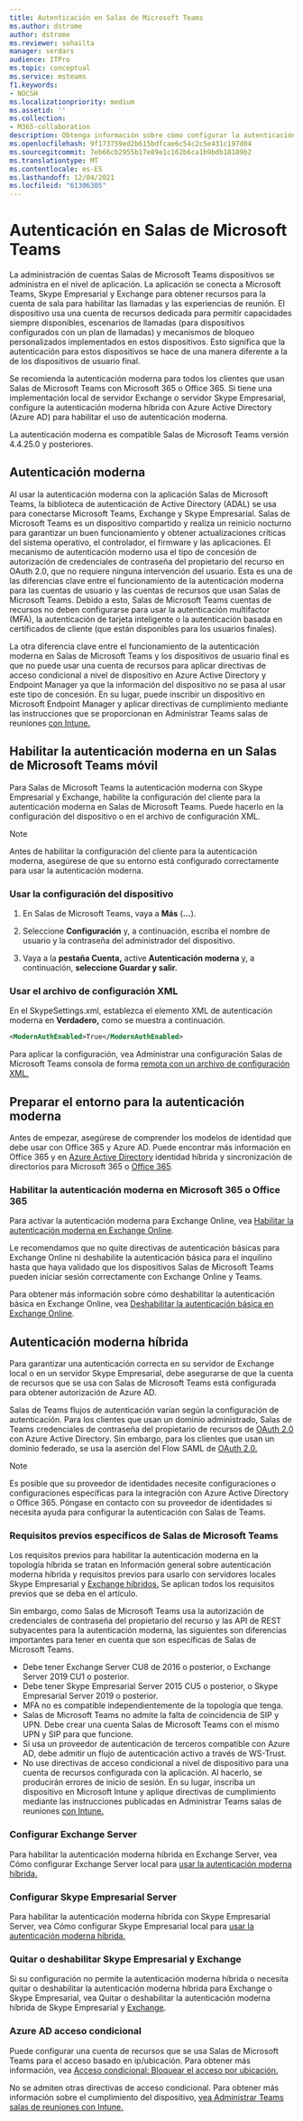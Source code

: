 ```yaml
---
title: Autenticación en Salas de Microsoft Teams
ms.author: dstrome
author: dstrome
ms.reviewer: sohailta
manager: serdars
audience: ITPro
ms.topic: conceptual
ms.service: msteams
f1.keywords:
- NOCSH
ms.localizationpriority: medium
ms.assetid: ''
ms.collection:
- M365-collaboration
description: Obtenga información sobre cómo configurar la autenticación moderna para Salas de Microsoft Teams
ms.openlocfilehash: 9f173759ed2b615bdfcae6c54c2c5e431c197d04
ms.sourcegitcommit: 7eb66cb2955b17e89e1c162b6ca1b9bdb18189b2
ms.translationtype: MT
ms.contentlocale: es-ES
ms.lasthandoff: 12/04/2021
ms.locfileid: "61306305"
---
```

# <a name="authentication-in-microsoft-teams-rooms"></a>Autenticación en Salas de Microsoft Teams

La administración de cuentas Salas de Microsoft Teams dispositivos se administra en el nivel de aplicación. La aplicación se conecta a Microsoft Teams, Skype Empresarial y Exchange para obtener recursos para la cuenta de sala para habilitar las llamadas y las experiencias de reunión. El dispositivo usa una cuenta de recursos dedicada para permitir capacidades siempre disponibles, escenarios de llamadas (para dispositivos configurados con un plan de llamadas) y mecanismos de bloqueo personalizados implementados en estos dispositivos. Esto significa que la autenticación para estos dispositivos se hace de una manera diferente a la de los dispositivos de usuario final.  

Se recomienda la autenticación moderna para todos los clientes que usan Salas de Microsoft Teams con Microsoft 365 o Office 365. Si tiene una implementación local de servidor Exchange o servidor [](/office365/enterprise/hybrid-modern-auth-overview) Skype Empresarial, configure la autenticación moderna híbrida con Azure Active Directory (Azure AD) para habilitar el uso de autenticación moderna.

La autenticación moderna es compatible Salas de Microsoft Teams versión 4.4.25.0 y posteriores.

## <a name="modern-authentication"></a>Autenticación moderna

Al usar la autenticación moderna con la aplicación Salas de Microsoft Teams, la biblioteca de autenticación de Active Directory (ADAL) se usa para conectarse Microsoft Teams, Exchange y Skype Empresarial. Salas de Microsoft Teams es un dispositivo compartido y realiza un reinicio nocturno para garantizar un buen funcionamiento y obtener actualizaciones críticas del sistema operativo, el controlador, el firmware y las aplicaciones. El mecanismo de [](/azure/active-directory/develop/v2-oauth-ropc) autenticación moderno usa el tipo de concesión de autorización de credenciales de contraseña del propietario del recurso en OAuth 2.0, que no requiere ninguna intervención del usuario. Esta es una de las diferencias clave entre el funcionamiento de la autenticación moderna para las cuentas de usuario y las cuentas de recursos que usan Salas de Microsoft Teams. Debido a esto, Salas de Microsoft Teams cuentas de recursos no deben configurarse para usar la autenticación multifactor (MFA), la autenticación de tarjeta inteligente o la autenticación basada en certificados de cliente (que están disponibles para los usuarios finales).

La otra diferencia clave entre el funcionamiento de la autenticación moderna en Salas de Microsoft Teams y los dispositivos de usuario final es que no puede usar una cuenta de recursos para aplicar directivas de acceso condicional a nivel de dispositivo en Azure Active Directory y Endpoint Manager ya que la información del dispositivo no se pasa al usar este tipo de concesión. En su lugar, puede inscribir un dispositivo en Microsoft Endpoint Manager y aplicar directivas de cumplimiento mediante las instrucciones que se proporcionan en Administrar Teams salas de reuniones [con Intune.](https://techcommunity.microsoft.com/t5/intune-customer-success/managing-teams-meeting-rooms-with-intune/ba-p/1069230)

## <a name="enable-modern-authentication-on-a-microsoft-teams-rooms-device"></a>Habilitar la autenticación moderna en un Salas de Microsoft Teams móvil

Para Salas de Microsoft Teams la autenticación moderna con Skype Empresarial y Exchange, habilite la configuración del cliente para la autenticación moderna en Salas de Microsoft Teams. Puede hacerlo en la configuración del dispositivo o en el archivo de configuración XML.

> [!NOTE]
> Antes de habilitar la configuración del cliente para la autenticación moderna, asegúrese de que su entorno está configurado correctamente para usar la autenticación moderna.

### <a name="using-device-settings"></a>Usar la configuración del dispositivo

1. En Salas de Microsoft Teams, vaya a **Más** (**...**).
    
2. Seleccione **Configuración** y, a continuación, escriba el nombre de usuario y la contraseña del administrador del dispositivo.
3. Vaya a la **pestaña Cuenta,** active **Autenticación moderna** y, a continuación, **seleccione Guardar y salir.**

### <a name="using-the-xml-config-file"></a>Usar el archivo de configuración XML

En el SkypeSettings.xml, establezca el elemento XML de autenticación moderna en **Verdadero,** como se muestra a continuación.

```XML
<ModernAuthEnabled>True</ModernAuthEnabled>
```

Para aplicar la configuración, vea Administrar una configuración Salas de Microsoft Teams consola de forma [remota con un archivo de configuración XML.](xml-config-file.md)

## <a name="prepare-your-environment-for-modern-authentication"></a>Preparar el entorno para la autenticación moderna

Antes de empezar, asegúrese de comprender los modelos de identidad que debe usar con Office 365 y Azure AD. Puede encontrar más información en Office 365 y en [Azure Active Directory](/Office365/Enterprise/about-office-365-identity) identidad híbrida y sincronización de directorios para Microsoft 365 o [Office 365](/Office365/Enterprise/plan-for-directory-synchronization).

### <a name="enable-modern-authentication-in-microsoft-365-or-office-365"></a>Habilitar la autenticación moderna en Microsoft 365 o Office 365

Para activar la autenticación moderna para Exchange Online, vea [Habilitar la autenticación moderna en Exchange Online](/exchange/clients-and-mobile-in-exchange-online/enable-or-disable-modern-authentication-in-exchange-online).

Le recomendamos que no quite directivas de autenticación básicas para Exchange Online ni deshabilite la autenticación básica para el inquilino hasta que haya validado que los dispositivos Salas de Microsoft Teams pueden iniciar sesión correctamente con Exchange Online y Teams.

Para obtener más información sobre cómo deshabilitar la autenticación básica en Exchange Online, vea [Deshabilitar la autenticación básica en Exchange Online](/exchange/clients-and-mobile-in-exchange-online/disable-basic-authentication-in-exchange-online).

## <a name="hybrid-modern-authentication"></a>Autenticación moderna híbrida

Para garantizar una autenticación correcta en su servidor de Exchange local o en un servidor Skype Empresarial, debe asegurarse de que la cuenta de recursos que se usa con Salas de Microsoft Teams está configurada para obtener autorización de Azure AD.

Salas de Teams flujos de autenticación varían según la configuración de autenticación. Para los clientes que usan un dominio administrado, Salas de Teams credenciales de contraseña del propietario de recursos de [OAuth 2.0](/azure/active-directory/develop/v2-oauth-ropc) con Azure Active Directory. Sin embargo, para los clientes que usan un dominio federado, se usa la aserción del Flow SAML de [OAuth 2.0.](/azure/active-directory/develop/v2-saml-bearer-assertion)

> [!NOTE]
> Es posible que su proveedor de identidades necesite configuraciones o configuraciones específicas para la integración con Azure Active Directory o Office 365. Póngase en contacto con su proveedor de identidades si necesita ayuda para configurar la autenticación con Salas de Teams.


### <a name="prerequisites-specific-to-microsoft-teams-rooms"></a>Requisitos previos específicos de Salas de Microsoft Teams

Los requisitos previos para habilitar la autenticación moderna en la topología híbrida se tratan en Información general sobre autenticación moderna híbrida y requisitos previos para usarlo con servidores locales Skype Empresarial y [Exchange híbridos.](/office365/enterprise/hybrid-modern-auth-overview) Se aplican todos los requisitos previos que se deba en el artículo.

Sin embargo, como Salas de Microsoft Teams [](https://tools.ietf.org/html/rfc6749#section-1.3.3) usa la autorización de credenciales de contraseña del propietario del recurso y las API de REST subyacentes para la autenticación moderna, las siguientes son diferencias importantes para tener en cuenta que son específicas de Salas de Microsoft Teams.

- Debe tener Exchange Server CU8 de 2016 o posterior, o Exchange Server 2019 CU1 o posterior.
- Debe tener Skype Empresarial Server 2015 CU5 o posterior, o Skype Empresarial Server 2019 o posterior.
- MFA no es compatible independientemente de la topología que tenga.
- Salas de Microsoft Teams no admite la falta de coincidencia de SIP y UPN. Debe crear una cuenta Salas de Microsoft Teams con el mismo UPN y SIP para que funcione.
- Si usa un proveedor de autenticación de terceros compatible con Azure AD, debe admitir un flujo de autenticación activo a través de WS-Trust.
- No use directivas de acceso condicional a nivel de dispositivo para una cuenta de recursos configurada con la aplicación. Al hacerlo, se producirán errores de inicio de sesión. En su lugar, inscriba un dispositivo en Microsoft Intune y aplique directivas de cumplimiento mediante las instrucciones publicadas en Administrar Teams salas de reuniones [con Intune.](https://techcommunity.microsoft.com/t5/intune-customer-success/managing-teams-meeting-rooms-with-intune/ba-p/1069230)

### <a name="configure-exchange-server"></a>Configurar Exchange Server

Para habilitar la autenticación moderna híbrida en Exchange Server, vea Cómo configurar Exchange Server local para [usar la autenticación moderna híbrida.](/Office365/Enterprise/configure-exchange-server-for-hybrid-modern-authentication)

### <a name="configure-skype-for-business-server"></a>Configurar Skype Empresarial Server

Para habilitar la autenticación moderna híbrida con Skype Empresarial Server, vea Cómo configurar Skype Empresarial local para [usar la autenticación moderna híbrida.](/Office365/Enterprise/configure-exchange-server-for-hybrid-modern-authentication)

### <a name="remove-or-disable-skype-for-business-and-exchange"></a>Quitar o deshabilitar Skype Empresarial y Exchange

Si su configuración no permite la autenticación moderna híbrida o necesita quitar o deshabilitar la autenticación moderna híbrida para Exchange o Skype Empresarial, vea Quitar o deshabilitar la autenticación moderna híbrida de Skype Empresarial y [Exchange](/Office365/Enterprise/remove-or-disable-hybrid-modern-authentication-from-skype-for-business-and-excha).

### <a name="azure-ad-conditional-access"></a>Azure AD acceso condicional

Puede configurar una cuenta de recursos que se usa Salas de Microsoft Teams para el acceso basado en ip/ubicación. Para obtener más información, vea [Acceso condicional: Bloquear el acceso por ubicación.](/azure/active-directory/conditional-access/howto-conditional-access-policy-location)

No se admiten otras directivas de acceso condicional. Para obtener más información sobre el cumplimiento del dispositivo, [vea Administrar Teams salas de reuniones con Intune.](https://techcommunity.microsoft.com/t5/intune-customer-success/managing-teams-meeting-rooms-with-intune/ba-p/1069230)